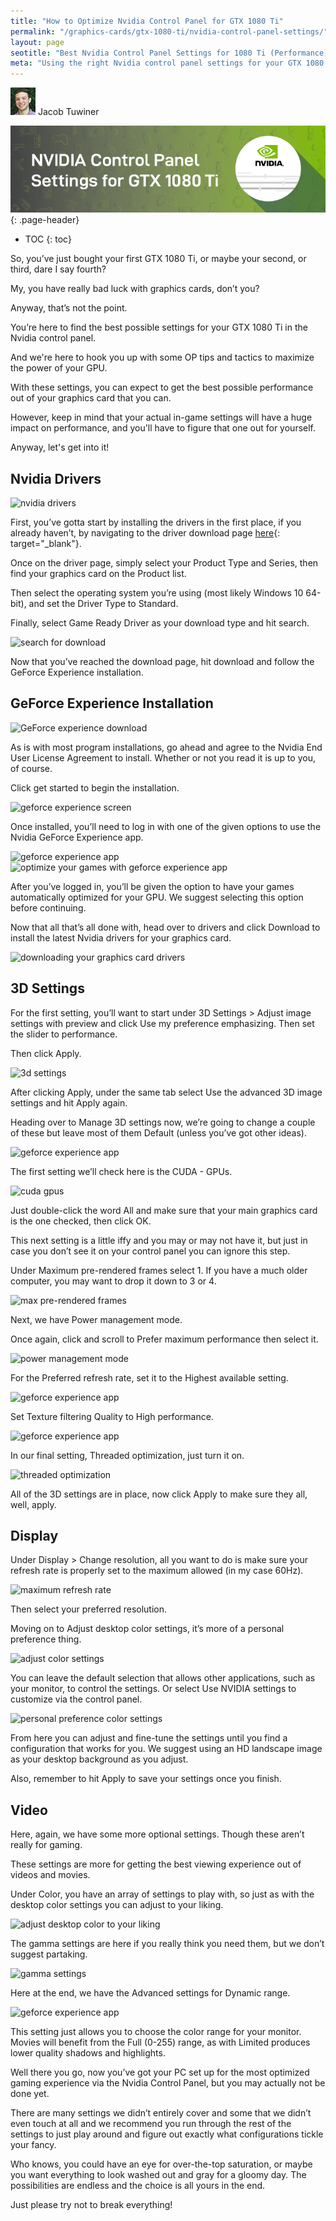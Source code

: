 ```yaml
---
title: "How to Optimize Nvidia Control Panel for GTX 1080 Ti" 
permalink: "/graphics-cards/gtx-1080-ti/nvidia-control-panel-settings/"
layout: page
seotitle: "Best Nvidia Control Panel Settings for 1080 Ti (Performance)" 
meta: "Using the right Nvidia control panel settings for your GTX 1080 Ti is going to make or break your experience. We're going to show you how to optimize them for performance!"
---
```


<div class="author-line">
	<img class="author-image" alt="written by jacob tuwiner" src="/img/profile/close.jpg" />
	<span>Jacob Tuwiner</span>
</div>

![1080 Ti Nvidia control panel settings](/img/header/1080ti-control-panel.png){: .page-header}

* TOC 
{: toc}

So, you’ve just bought your first GTX 1080 Ti, or maybe your second, or third, dare I say fourth? 

My, you have really bad luck with graphics cards, don’t you? 

Anyway, that’s not the point. 

You’re here to find the best possible settings for your GTX 1080 Ti in the Nvidia control panel. 

And we're here to hook you up with some OP tips and tactics to maximize the power of your GPU. 

With these settings, you can expect to get the best possible performance out of your graphics card that you can. 

However, keep in mind that your actual in-game settings will have a huge impact on performance, and you'll have to figure that one out for yourself. 

Anyway, let's get into it! 

## Nvidia Drivers

<img class="lazyload img-center" data-src="/img/gpu/1080ti/control-panel/Image17.jpg" alt="nvidia drivers" />

First, you’ve gotta start by installing the drivers in the first place, if you already haven’t, by navigating to the driver download page [here](https://www.nvidia.com/Download/index.aspx?lang=en-us){: target="_blank"}.

Once on the driver page, simply select your Product Type and Series, then find your graphics card on the Product list.

Then select the operating system you’re using (most likely Windows 10 64-bit), and set the Driver Type to Standard.

Finally, select Game Ready Driver as your download type and hit search.

<img class="lazyload img-center" data-src="/img/gpu/1080ti/control-panel/Image18.jpg" alt="search for download" />

Now that you’ve reached the download page, hit download and follow the GeForce Experience installation.

## GeForce Experience Installation

<img class="lazyload img-center" data-src="/img/gpu/1080ti/control-panel/Image19.JPG" alt="GeForce experience download" />

As is with most program installations, go ahead and agree to the Nvidia End User License Agreement to install. Whether or not you read it is up to you, of course.

Click get started to begin the installation.

<img class="lazyload img-center" data-src="/img/gpu/1080ti/control-panel/Image20.JPG" alt="geforce experience screen" />

Once installed, you’ll need to log in with one of the given options to use the Nvidia GeForce Experience app.

<img class="lazyload img-center" data-src="/img/gpu/1080ti/control-panel/Image21.JPG" alt="geforce experience app" />

<img class="lazyload img-center" data-src="/img/gpu/1080ti/control-panel/Image22.JPG" alt="optimize your games with geforce experience app" />


After you’ve logged in, you’ll be given the option to have your games automatically optimized for your GPU. We suggest selecting this option before continuing.

Now that all that’s all done with, head over to drivers and click Download to install the latest Nvidia drivers for your graphics card.

<img class="lazyload img-center" data-src="/img/gpu/1080ti/control-panel/Image23.JPG" alt="downloading your graphics card drivers" />

## 3D Settings

For the first setting, you’ll want to start under 3D Settings > Adjust image settings with preview and click Use my preference emphasizing. Then set the slider to performance.

Then click Apply.

<img class="lazyload img-center" data-src="/img/gpu/1080ti/control-panel/Image1.JPG" alt="3d settings" />

After clicking Apply, under the same tab select Use the advanced 3D image settings and hit Apply again.

Heading over to Manage 3D settings now, we’re going to change a couple of these but leave most of them Default (unless you’ve got other ideas).

<img class="lazyload img-center" data-src="/img/gpu/1080ti/control-panel/Image3.JPG" alt="geforce experience app" />

The first setting we’ll check here is the CUDA - GPUs.

<img class="lazyload img-center" data-src="/img/gpu/1080ti/control-panel/Image4.JPG" alt="cuda gpus" />

Just double-click the word All and make sure that your main graphics card is the one checked, then click OK.

This next setting is a little iffy and you may or may not have it, but just in case you don’t see it on your control panel you can ignore this step.

Under Maximum pre-rendered frames select 1. If you have a much older computer, you may want to drop it down to 3 or 4.

<img class="lazyload img-center" data-src="/img/gpu/1080ti/control-panel/Image5.JPG" alt="max pre-rendered frames" />

Next, we have Power management mode.

Once again, click and scroll to Prefer maximum performance then select it.

<img class="lazyload img-center" data-src="/img/gpu/1080ti/control-panel/Image6.JPG" alt="power management mode" />

For the Preferred refresh rate, set it to the Highest available setting.

<img class="lazyload img-center" data-src="/img/gpu/1080ti/control-panel/Image7.JPG" alt="geforce experience app" />

Set Texture filtering Quality to High performance.

<img class="lazyload img-center" data-src="/img/gpu/1080ti/control-panel/Image8.JPG" alt="geforce experience app" />

In our final setting, Threaded optimization, just turn it on.

<img class="lazyload img-center" data-src="/img/gpu/1080ti/control-panel/Image9.JPG" alt="threaded optimization" />

All of the 3D settings are in place, now click Apply to make sure they all, well, apply.

## Display

Under Display > Change resolution, all you want to do is make sure your refresh rate is properly set to the maximum allowed (in my case 60Hz).

<img class="lazyload img-center" data-src="/img/gpu/1080ti/control-panel/Image11.JPG" alt="maximum refresh rate" />

Then select your preferred resolution.

Moving on to Adjust desktop color settings, it’s more of a personal preference thing.

<img class="lazyload img-center" data-src="/img/gpu/1080ti/control-panel/Image12.jpg" alt="adjust color settings" />

You can leave the default selection that allows other applications, such as your monitor, to control the settings. Or select Use NVIDIA settings to customize via the control panel.

<img class="lazyload img-center" data-src="/img/gpu/1080ti/control-panel/Image13.jpg" alt="personal preference color settings" />

From here you can adjust and fine-tune the settings until you find a configuration that works for you. We suggest using an HD landscape image as your desktop background as you adjust.

Also, remember to hit Apply to save your settings once you finish.

## Video

Here, again, we have some more optional settings. Though these aren’t really for gaming.

These settings are more for getting the best viewing experience out of videos and movies.

Under Color, you have an array of settings to play with, so just as with the desktop color settings you can adjust to your liking.

<img class="lazyload img-center" data-src="/img/gpu/1080ti/control-panel/Image14.jpg" alt="adjust desktop color to your liking" />

The gamma settings are here if you really think you need them, but we don’t suggest partaking.

<img class="lazyload img-center" data-src="/img/gpu/1080ti/control-panel/Image15.jpg" alt="gamma settings" />

Here at the end, we have the Advanced settings for Dynamic range.

<img class="lazyload img-center" data-src="/img/gpu/1080ti/control-panel/Image16.jpg" alt="geforce experience app" />

This setting just allows you to choose the color range for your monitor. Movies will benefit from the Full (0-255) range, as with Limited produces lower quality shadows and highlights.

Well there you go, now you’ve got your PC set up for the most optimized gaming experience via the Nvidia Control Panel, but you may actually not be done yet.

There are many settings we didn’t entirely cover and some that we didn’t even touch at all and we recommend you run through the rest of the settings to just play around and figure out exactly what configurations tickle your fancy.

Who knows, you could have an eye for over-the-top saturation, or maybe you want everything to look washed out and gray for a gloomy day. The possibilities are endless and the choice is all yours in the end.

Just please try not to break everything!
